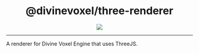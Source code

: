<h1 align="center">
@divinevoxel/three-renderer
</h1>

<p align="center">
<img src="https://divine-star-software.github.io/DigitalAssets/images/logo-small.png">
</p>

---

A renderer for Divine Voxel Engine that uses ThreeJS. 

